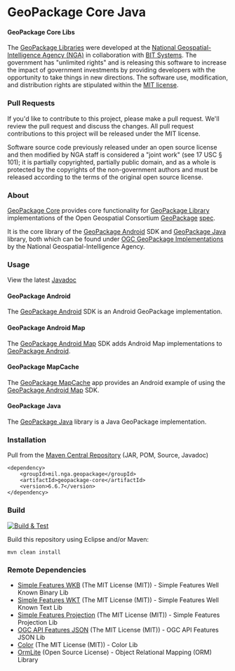 # GeoPackage Core Java

#### GeoPackage Core Libs ####

The [GeoPackage Libraries](http://ngageoint.github.io/GeoPackage/) were developed at the [National Geospatial-Intelligence Agency (NGA)](http://www.nga.mil/) in collaboration with [BIT Systems](https://www.caci.com/bit-systems/). The government has "unlimited rights" and is releasing this software to increase the impact of government investments by providing developers with the opportunity to take things in new directions. The software use, modification, and distribution rights are stipulated within the [MIT license](http://choosealicense.com/licenses/mit/).

### Pull Requests ###
If you'd like to contribute to this project, please make a pull request. We'll review the pull request and discuss the changes. All pull request contributions to this project will be released under the MIT license.

Software source code previously released under an open source license and then modified by NGA staff is considered a "joint work" (see 17 USC § 101); it is partially copyrighted, partially public domain, and as a whole is protected by the copyrights of the non-government authors and must be released according to the terms of the original open source license.

### About ###

[GeoPackage Core](http://ngageoint.github.io/geopackage-core-java/) provides core functionality for [GeoPackage Library](http://ngageoint.github.io/GeoPackage/) implementations of the Open Geospatial Consortium [GeoPackage](http://www.geopackage.org/) [spec](http://www.geopackage.org/spec/).

It is the core library of the [GeoPackage Android](https://github.com/ngageoint/geopackage-android) SDK and [GeoPackage Java](https://github.com/ngageoint/geopackage-java) library, both which can be found under [OGC GeoPackage Implementations](http://www.geopackage.org/#implementations_nga) by the National Geospatial-Intelligence Agency.

### Usage ###

View the latest [Javadoc](http://ngageoint.github.io/geopackage-core-java/docs/api/)

#### GeoPackage Android ####

The [GeoPackage Android](https://github.com/ngageoint/geopackage-android) SDK is an Android GeoPackage implementation.

#### GeoPackage Android Map ####

The [GeoPackage Android Map](https://github.com/ngageoint/geopackage-android-map) SDK adds Android Map implementations to [GeoPackage Android](https://github.com/ngageoint/geopackage-android).

#### GeoPackage MapCache ####

The [GeoPackage MapCache](https://github.com/ngageoint/geopackage-mapcache-android) app provides an Android example of using the [GeoPackage Android Map](https://github.com/ngageoint/geopackage-android-map) SDK.

#### GeoPackage Java ####

The [GeoPackage Java](https://github.com/ngageoint/geopackage-java) library is a Java GeoPackage implementation.

### Installation ###

Pull from the [Maven Central Repository](http://search.maven.org/#artifactdetails|mil.nga.geopackage|geopackage-core|6.6.7|jar) (JAR, POM, Source, Javadoc)

    <dependency>
        <groupId>mil.nga.geopackage</groupId>
        <artifactId>geopackage-core</artifactId>
        <version>6.6.7</version>
    </dependency>

### Build ###

[![Build & Test](https://github.com/ngageoint/geopackage-core-java/workflows/Build%20&%20Test/badge.svg)](https://github.com/ngageoint/geopackage-core-java/actions/workflows/build-test.yml)

Build this repository using Eclipse and/or Maven:

    mvn clean install

### Remote Dependencies ###

* [Simple Features WKB](https://github.com/ngageoint/simple-features-wkb-java) (The MIT License (MIT)) - Simple Features Well Known Binary Lib
* [Simple Features WKT](https://github.com/ngageoint/simple-features-wkt-java) (The MIT License (MIT)) - Simple Features Well Known Text Lib
* [Simple Features Projection](https://github.com/ngageoint/simple-features-proj-java) (The MIT License (MIT)) - Simple Features Projection Lib
* [OGC API Features JSON](https://github.com/ngageoint/ogc-api-features-json-java) (The MIT License (MIT)) - OGC API Features JSON Lib
* [Color](https://github.com/ngageoint/color-java) (The MIT License (MIT)) - Color Lib
* [OrmLite](http://ormlite.com/) (Open Source License) - Object Relational Mapping (ORM) Library
